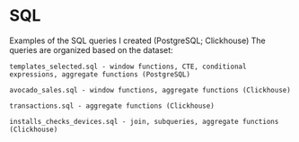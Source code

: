 # SQL
Examples of the SQL queries I created (PostgreSQL; Clickhouse)
The queries are organized based on the dataset:

    templates_selected.sql - window functions, CTE, conditional expressions, aggregate functions (PostgreSQL)

    avocado_sales.sql - window functions, aggregate functions (Clickhouse)

    transactions.sql - aggregate functions (Clickhouse)

    installs_checks_devices.sql - join, subqueries, aggregate functions  (Clickhouse)
